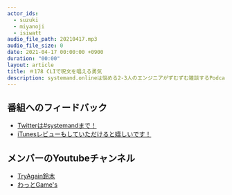 ```yaml
---
actor_ids:
  - suzuki
  - miyanoji
  - isiwatt
audio_file_path: 20210417.mp3
audio_file_size: 0
date: 2021-04-17 00:00:00 +0900
duration: "00:00"
layout: article
title: ＃178 CLIで呪文を唱える勇気
description: systemand.onlineは悩める2-3人のエンジニアがずむずむ雑談するPodcastです
---
```

## 番組へのフィードバック
* [Twitterは#systemandまで！](https://twitter.com/search?q=%23systemand)
* [iTunesレビューもしていただけると嬉しいです！](https://itunes.apple.com/jp/podcast/systemand-online/id1205168408?mt=2)

## メンバーのYoutubeチャンネル
* [TryAgain鈴木](https://www.youtube.com/channel/UCEyw4pWNI8M4Sg1bF1um5PQ)
* [わっとGame's](https://www.youtube.com/channel/UCd5bf_tDgYMtbKbnGNSW7-Q)

